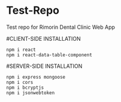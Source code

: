 # Test-Repo
Test repo for Rimorin Dental Clinic Web App

#CLIENT-SIDE INSTALLATION
```
npm i react
npm i react-data-table-component
```

#SERVER-SIDE INSTALLATION
```
npm i express mongoose
npm i cors
npm i bcryptjs
npm i jsonwebtoken
```
